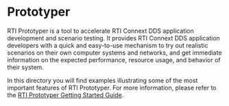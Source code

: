 # Prototyper

RTI Prototyper is a tool to accelerate RTI Connext DDS application development
and scenario testing. It provides RTI Connext DDS application developers with a
quick and easy-to-use mechanism to try out realistic scenarios on their own
computer systems and networks, and get immediate information on the expected
performance, resource usage, and behavior of their system.

In this directory you will find examples illustrating some of the most
important features of RTI Prototyper. For more information, please refer to the
[RTI Prototyper Getting Started
Guide](https://community.rti.com/static/documentation/connext-dds/6.1.0/doc/manuals/connext_dds_professional/tools/prototyper/index.htm).
